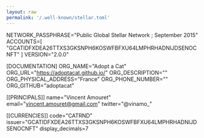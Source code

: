 ```yaml
---
layout: raw
permalink: '/.well-known/stellar.toml'
---
```


NETWORK_PASSPHRASE="Public Global Stellar Network ; September 2015"
ACCOUNTS=[
"GCATIDFXDEA26TTXS3GKSNPH6KOSWFBFXU64LMPHRHADNIJDSENOCNFT"
]
VERSION="2.0.0"

[DOCUMENTATION]
ORG_NAME="Adopt a Cat"
ORG_URL="https://adoptacat.github.io/"
ORG_DESCRIPTION=""
ORG_PHYSICAL_ADDRESS="France"
ORG_PHONE_NUMBER=""
ORG_GITHUB="adoptacat"

[[PRINCIPALS]]
name="Vincent Amouret"
email="vincent.amouret@gmail.com"
twitter="@vinamo_"

[[CURRENCIES]]
code="CATRND"
issuer="GCATIDFXDEA26TTXS3GKSNPH6KOSWFBFXU64LMPHRHADNIJDSENOCNFT"
display_decimals=7
